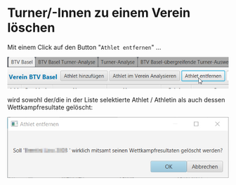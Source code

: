 # Turner/-Innen zu einem Verein löschen

Mit einem Click auf den Button "`Athlet entfernen`" ...

![](../.gitbook/assets/turner-loeschen.png)

wird sowohl der/die in der Liste selektierte Athlet / Athletin als auch dessen Wettkampfresultate gelöscht:

![](../.gitbook/assets/turner-loeschen-sicherheitsabfrage.png)

